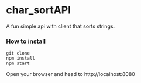 # char_sortAPI

A fun simple api with client that sorts strings.

### How to install

`git clone`  
`npm install`  
`npm start`

Open your browser and head to http://localhost:8080
